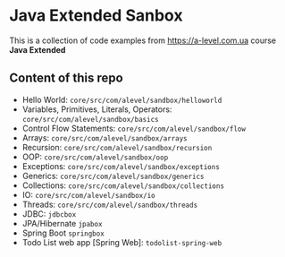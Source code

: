 # Java Extended Sanbox

This is a collection of code examples from <https://a-level.com.ua> course **Java Extended**

## Content of this repo

* Hello World: `core/src/com/alevel/sandbox/helloworld`
* Variables, Primitives, Literals, Operators: `core/src/com/alevel/sandbox/basics`
* Control Flow Statements: `core/src/com/alevel/sandbox/flow`
* Arrays: `core/src/com/alevel/sandbox/arrays`
* Recursion: `core/src/com/alevel/sandbox/recursion`
* OOP: `core/src/com/alevel/sandbox/oop`
* Exceptions: `core/src/com/alevel/sandbox/exceptions`
* Generics: `core/src/com/alevel/sandbox/generics`
* Collections: `core/src/com/alevel/sandbox/collections`
* IO: `core/src/com/alevel/sandbox/io`
* Threads: `core/src/com/alevel/sandbox/threads`
* JDBC: `jdbcbox`
* JPA/Hibernate `jpabox`
* Spring Boot `springbox`
* Todo List web app \[Spring Web\]: `todolist-spring-web`
